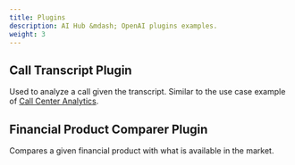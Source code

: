 ```yaml
---
title: Plugins
description: AI Hub &mdash; OpenAI plugins examples.
weight: 3
---
```


## Call Transcript Plugin

Used to analyze a call given the transcript. Similar to the use case example of [Call Center Analytics](../Use%20Cases/call-center-analytics.md).

## Financial Product Comparer Plugin

Compares a given financial product with what is available in the market.
